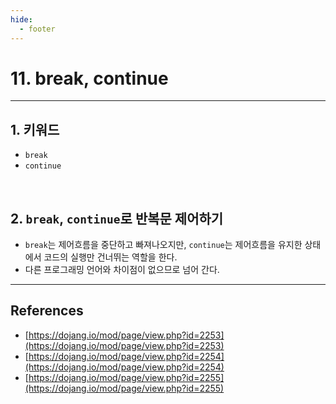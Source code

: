 ```yaml
---
hide:
  - footer
---
```


# 11. break, continue

---

## 1. 키워드

- `break`
- `continue`

<br/>

## 2. `break`, `continue`로 반복문 제어하기

- `break`는 제어흐름을 중단하고 빠져나오지만, `continue`는 제어흐름을 유지한 상태에서 코드의 실행만 건너뛰는 역할을 한다.
- 다른 프로그래밍 언어와 차이점이 없으므로 넘어 간다.

---

## References

- [https://dojang.io/mod/page/view.php?id=2253](https://dojang.io/mod/page/view.php?id=2253)
- [https://dojang.io/mod/page/view.php?id=2254](https://dojang.io/mod/page/view.php?id=2254)
- [https://dojang.io/mod/page/view.php?id=2255](https://dojang.io/mod/page/view.php?id=2255)
